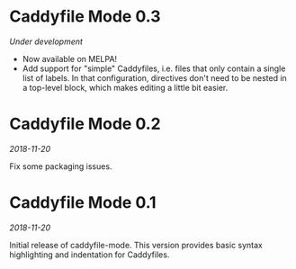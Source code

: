 # Caddyfile Mode 0.3

*Under development*

- Now available on MELPA!
- Add support for "simple" Caddyfiles, i.e. files that only contain a single
  list of labels. In that configuration, directives don't need to be nested in a
  top-level block, which makes editing a little bit easier.


# Caddyfile Mode 0.2

*2018-11-20*

Fix some packaging issues.


# Caddyfile Mode 0.1

*2018-11-20*

Initial release of caddyfile-mode. This version provides basic syntax
highlighting and indentation for Caddyfiles.
